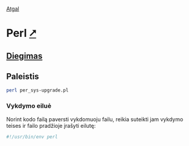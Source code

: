 [Atgal](./readme.md)

# Perl [&#x2B67;](https://www.perl.org/)

## [Diegimas](../install/perl_readme.md)

## Paleistis

```bash
perl per_sys-upgrade.pl
```

### Vykdymo eiluė

Norint kodo failą paversti vykdomuoju failu, reikia suteikti jam vykdymo teises ir failo pradžioje įrašyti eilutę:

```bash
#!/usr/bin/env perl
```
